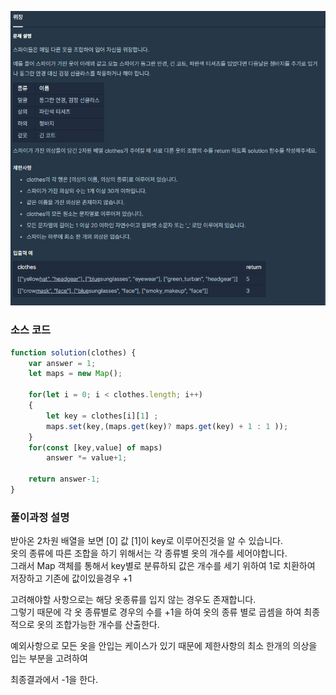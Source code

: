 ![img_2.png](img_2.png)


### 소스 코드
```js
function solution(clothes) {
    var answer = 1;
    let maps = new Map();

    for(let i = 0; i < clothes.length; i++)
    {
        let key = clothes[i][1] ;
        maps.set(key,(maps.get(key)? maps.get(key) + 1 : 1 ));
    }
    for(const [key,value] of maps)
        answer *= value+1;

    return answer-1;
}
```

### 풀이과정 설명
받아온 2차원 배열을 보면 [0] 값 [1]이 key로 이루어진것을 알 수 있습니다.<br>
옷의 종류에 따른 조합을 하기 위해서는 각 종류별 옷의 개수를 세어야합니다.<br> 
그래서 Map 객체를 통해서 key별로 분류하되 값은 개수를 세기 위하여 1로 치환하여 저장하고 기존에 값이있을경우 +1

고려해야할 사항으로는 해당 옷종류를 입지 않는 경우도 존재합니다.<br>
그렇기 때문에 각 옷 종류별로 경우의 수를 +1을 하여 옷의 종류 별로 곱셈을 하여 최종적으로 옷의 조합가능한 개수를 산출한다.

예외사항으로 모든 옷을 안입는 케이스가 있기 때문에 제한사항의 최소 한개의 의상을 입는 부분을 고려하여 

최종결과에서 -1을 한다.